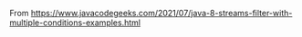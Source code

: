 
From https://www.javacodegeeks.com/2021/07/java-8-streams-filter-with-multiple-conditions-examples.html
